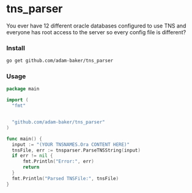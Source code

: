 # tns_parser

You ever have 12 different oracle databases configured to use TNS and everyone has root access to the server so every config file is different?

### Install

```bash
go get github.com/adam-baker/tns_parser
```

### Usage

```go
package main

import (
  "fmt"


  "github.com/adam-baker/tns_parser"
)

func main() {
  input := "(YOUR TNSNAMES.Ora CONTENT HERE)"
  tnsFile, err := tnsparser.ParseTNSString(input)
  if err != nil {
      fmt.Println("Error:", err)
      return
  }
  fmt.Println("Parsed TNSFile:", tnsFile)
}
```
